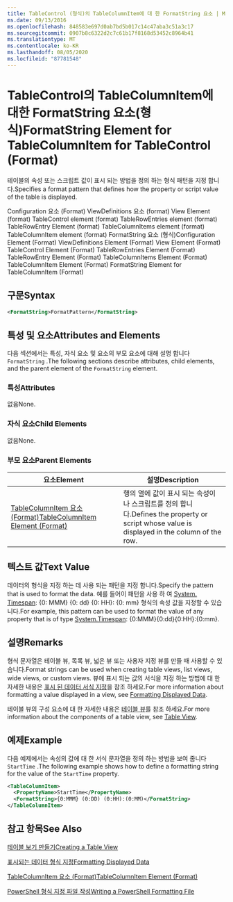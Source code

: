 ```yaml
---
title: TableControl (형식)의 TableColumnItem에 대 한 FormatString 요소 | Microsoft Docs
ms.date: 09/13/2016
ms.openlocfilehash: 848583e697d0ab7bd5b017c14c47aba3c51a3c17
ms.sourcegitcommit: 0907b8c6322d2c7c61b17f8168d53452c8964b41
ms.translationtype: MT
ms.contentlocale: ko-KR
ms.lasthandoff: 08/05/2020
ms.locfileid: "87781548"
---
```

# <a name="formatstring-element-for-tablecolumnitem-for-tablecontrol-format"></a><span data-ttu-id="fa37f-102">TableControl의 TableColumnItem에 대한 FormatString 요소(형식)</span><span class="sxs-lookup"><span data-stu-id="fa37f-102">FormatString Element for TableColumnItem for TableControl (Format)</span></span>

<span data-ttu-id="fa37f-103">테이블의 속성 또는 스크립트 값이 표시 되는 방법을 정의 하는 형식 패턴을 지정 합니다.</span><span class="sxs-lookup"><span data-stu-id="fa37f-103">Specifies a format pattern that defines how the property or script value of the table is displayed.</span></span>

<span data-ttu-id="fa37f-104">Configuration 요소 (Format) ViewDefinitions 요소 (format) View Element (format) TableControl element (format) TableRowEntries element (format) TableRowEntry Element (format) TableColumnItems element (format) TableColumnItem element (format) FormatString 요소 (형식)</span><span class="sxs-lookup"><span data-stu-id="fa37f-104">Configuration Element (Format) ViewDefinitions Element (Format) View Element (Format) TableControl Element (Format) TableRowEntries Element (Format) TableRowEntry Element (Format) TableColumnItems Element (Format) TableColumnItem Element (Format) FormatString Element for TableColumnItem (Format)</span></span>

## <a name="syntax"></a><span data-ttu-id="fa37f-105">구문</span><span class="sxs-lookup"><span data-stu-id="fa37f-105">Syntax</span></span>

```xml
<FormatString>FormatPattern</FormatString>
```

## <a name="attributes-and-elements"></a><span data-ttu-id="fa37f-106">특성 및 요소</span><span class="sxs-lookup"><span data-stu-id="fa37f-106">Attributes and Elements</span></span>

<span data-ttu-id="fa37f-107">다음 섹션에서는 특성, 자식 요소 및 요소의 부모 요소에 대해 설명 합니다 `FormatString` .</span><span class="sxs-lookup"><span data-stu-id="fa37f-107">The following sections describe attributes, child elements, and the parent element of the `FormatString` element.</span></span>

### <a name="attributes"></a><span data-ttu-id="fa37f-108">특성</span><span class="sxs-lookup"><span data-stu-id="fa37f-108">Attributes</span></span>

<span data-ttu-id="fa37f-109">없음</span><span class="sxs-lookup"><span data-stu-id="fa37f-109">None.</span></span>

### <a name="child-elements"></a><span data-ttu-id="fa37f-110">자식 요소</span><span class="sxs-lookup"><span data-stu-id="fa37f-110">Child Elements</span></span>

<span data-ttu-id="fa37f-111">없음</span><span class="sxs-lookup"><span data-stu-id="fa37f-111">None.</span></span>

### <a name="parent-elements"></a><span data-ttu-id="fa37f-112">부모 요소</span><span class="sxs-lookup"><span data-stu-id="fa37f-112">Parent Elements</span></span>

|<span data-ttu-id="fa37f-113">요소</span><span class="sxs-lookup"><span data-stu-id="fa37f-113">Element</span></span>|<span data-ttu-id="fa37f-114">설명</span><span class="sxs-lookup"><span data-stu-id="fa37f-114">Description</span></span>|
|-------------|-----------------|
|[<span data-ttu-id="fa37f-115">TableColumnItem 요소 (Format)</span><span class="sxs-lookup"><span data-stu-id="fa37f-115">TableColumnItem Element (Format)</span></span>](./tablecolumnitem-element-for-tablecolumnitems-for-tablecontrol-format.md)|<span data-ttu-id="fa37f-116">행의 열에 값이 표시 되는 속성이 나 스크립트를 정의 합니다.</span><span class="sxs-lookup"><span data-stu-id="fa37f-116">Defines the property or script whose value is displayed in the column of the row.</span></span>|

## <a name="text-value"></a><span data-ttu-id="fa37f-117">텍스트 값</span><span class="sxs-lookup"><span data-stu-id="fa37f-117">Text Value</span></span>

<span data-ttu-id="fa37f-118">데이터의 형식을 지정 하는 데 사용 되는 패턴을 지정 합니다.</span><span class="sxs-lookup"><span data-stu-id="fa37f-118">Specify the pattern that is used to format the data.</span></span> <span data-ttu-id="fa37f-119">예를 들어이 패턴을 사용 하 여 [System. Timespan](/dotnet/api/System.TimeSpan): {0: MMM} {0: dd} {0: HH}: {0: mm} 형식의 속성 값을 지정할 수 있습니다.</span><span class="sxs-lookup"><span data-stu-id="fa37f-119">For example, this pattern can be used to format the value of any property that is of type [System.Timespan](/dotnet/api/System.TimeSpan): {0:MMM}{0:dd}{0:HH}:{0:mm}.</span></span>

## <a name="remarks"></a><span data-ttu-id="fa37f-120">설명</span><span class="sxs-lookup"><span data-stu-id="fa37f-120">Remarks</span></span>

<span data-ttu-id="fa37f-121">형식 문자열은 테이블 뷰, 목록 뷰, 넓은 뷰 또는 사용자 지정 뷰를 만들 때 사용할 수 있습니다.</span><span class="sxs-lookup"><span data-stu-id="fa37f-121">Format strings can be used when creating table views, list views, wide views, or custom views.</span></span> <span data-ttu-id="fa37f-122">뷰에 표시 되는 값의 서식을 지정 하는 방법에 대 한 자세한 내용은 [표시 된 데이터 서식 지정](./formatting-displayed-data.md)을 참조 하세요.</span><span class="sxs-lookup"><span data-stu-id="fa37f-122">For more information about formatting a value displayed in a view, see [Formatting Displayed Data](./formatting-displayed-data.md).</span></span>

<span data-ttu-id="fa37f-123">테이블 뷰의 구성 요소에 대 한 자세한 내용은 [테이블 뷰](./creating-a-table-view.md)를 참조 하세요.</span><span class="sxs-lookup"><span data-stu-id="fa37f-123">For more information about the components of a table view, see [Table View](./creating-a-table-view.md).</span></span>

## <a name="example"></a><span data-ttu-id="fa37f-124">예제</span><span class="sxs-lookup"><span data-stu-id="fa37f-124">Example</span></span>

<span data-ttu-id="fa37f-125">다음 예제에서는 속성의 값에 대 한 서식 문자열을 정의 하는 방법을 보여 줍니다 `StartTime` .</span><span class="sxs-lookup"><span data-stu-id="fa37f-125">The following example shows how to define a formatting string for the value of the `StartTime` property.</span></span>

```xml
<TableColumnItem>
  <PropertyName>StartTime</PropertyName>
  <FormatString>{0:MMM} (0:DD) (0:HH):(0:MM)</FormatString>
</TableColumnItem>
```

## <a name="see-also"></a><span data-ttu-id="fa37f-126">참고 항목</span><span class="sxs-lookup"><span data-stu-id="fa37f-126">See Also</span></span>

[<span data-ttu-id="fa37f-127">테이블 보기 만들기</span><span class="sxs-lookup"><span data-stu-id="fa37f-127">Creating a Table View</span></span>](./creating-a-table-view.md)

[<span data-ttu-id="fa37f-128">표시되는 데이터 형식 지정</span><span class="sxs-lookup"><span data-stu-id="fa37f-128">Formatting Displayed Data</span></span>](./formatting-displayed-data.md)

[<span data-ttu-id="fa37f-129">TableColumnItem 요소 (Format)</span><span class="sxs-lookup"><span data-stu-id="fa37f-129">TableColumnItem Element (Format)</span></span>](./tablecolumnitem-element-for-tablecolumnitems-for-tablecontrol-format.md)

[<span data-ttu-id="fa37f-130">PowerShell 형식 지정 파일 작성</span><span class="sxs-lookup"><span data-stu-id="fa37f-130">Writing a PowerShell Formatting File</span></span>](./writing-a-powershell-formatting-file.md)
